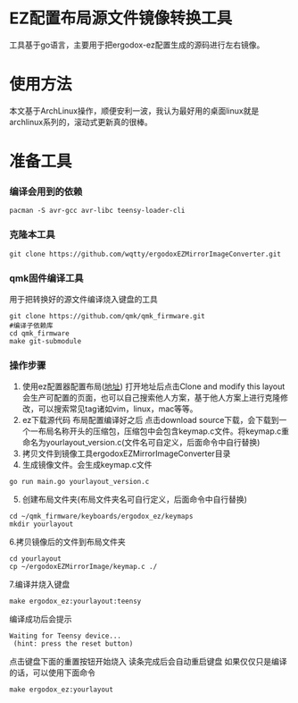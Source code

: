 # EZ配置布局源文件镜像转换工具
工具基于go语言，主要用于把ergodox-ez配置生成的源码进行左右镜像。

# 使用方法

本文基于ArchLinux操作，顺便安利一波，我认为最好用的桌面linux就是archlinux系列的，滚动式更新真的很棒。

# 准备工具
### 编译会用到的依赖
```
pacman -S avr-gcc avr-libc teensy-loader-cli
```
### 克隆本工具
```
git clone https://github.com/wqtty/ergodoxEZMirrorImageConverter.git
```

### qmk固件编译工具
用于把转换好的源文件编译烧入键盘的工具
```
git clone https://github.com/qmk/qmk_firmware.git
#编译子依赖库
cd qmk_firmware
make git-submodule
```

### 操作步骤
1. 使用ez配置器配置布局([地址](https://configure.ergodox-ez.com))
打开地址后点击Clone and modify this layout会生产可配置的页面，也可以自己搜索他人方案，基于他人方案上进行克隆修改，可以搜索常见tag诸如vim，linux，mac等等。
2. ez下载源代码 布局配置编译好之后 点击download source下载，会下载到一个一布局名称开头的压缩包，压缩包中会包含keymap.c文件。将keymap.c重命名为yourlayout_version.c(文件名可自定义，后面命令中自行替换)
3. 拷贝文件到镜像工具ergodoxEZMirrorImageConverter目录
4. 生成镜像文件。会生成keymap.c文件
```
go run main.go yourlayout_version.c
```
5. 创建布局文件夹(布局文件夹名可自行定义，后面命令中自行替换)
```
cd ~/qmk_firmware/keyboards/ergodox_ez/keymaps
mkdir yourlayout
```
6.拷贝镜像后的文件到布局文件夹
```
cd yourlayout
cp ~/ergodoxEZMirrorImage/keymap.c ./
```
7.编译并烧入键盘
```
make ergodox_ez:yourlayout:teensy
```
编译成功后会提示
```
Waiting for Teensy device...
 (hint: press the reset button)
```
点击键盘下面的重置按钮开始烧入
读条完成后会自动重启键盘
如果仅仅只是编译的话，可以使用下面命令
```
make ergodox_ez:yourlayout
```
